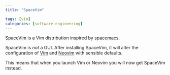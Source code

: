 ```yaml
---
title: "SpaceVim"

tags: [vim]
categories: [software engineering]
---
```


[SpaceVim](https://spacevim.org/) is a Vim distribution inspired by [spacemacs](https://www.spacemacs.org/). 

SpaceVim is *not* a GUI. After installing SpaceVim, it will alter the configuration of [Vim](https://www.vim.org/) and [Neovim](https://neovim.io/) with sensible defaults. 

This means that when you launch Vim or Neovim you will now get SpaceVim instead.
